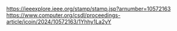 https://ieeexplore.ieee.org/stamp/stamp.jsp?arnumber=10572163
https://www.computer.org/csdl/proceedings-article/icoin/2024/10572163/1Yhhy1La2yY
